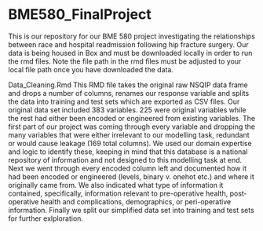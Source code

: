 # BME580_FinalProject

This is our repository for our BME 580 project investigating the relationships between race and hospital readmission following hip fracture surgery. Our data is being housed in Box and must be downloaded locally in order to run the rmd files. Note the file path in the rmd files must be adjusted to your local file path once you have downloaded the data. 

Data_Cleaning.Rmd
This RMD file takes the original raw NSQIP data frame and drops a number of columns, renames our response variable and splits the data into training and test sets which are exported as CSV files. Our original data set included 383 variables. 225 were original variables while the rest had either been encoded or engineered from existing variables. The first part of our project was coming through every variable and dropping the many variables that were either irrelevant to our modelling task, redundant or would cause leakage (169 total columns). We used our domain expertise and logic to identify these, keeping in mind that this database is a national repository of information and not designed to this modelling task at end.  Next we went through every encoded column left and documented how it had been encoded or engineered (levels, binary v. onehot etc.) and where it originally came from. We also indicated what type of information it contained, specifically, information relevant to pre-operative health, post-operative health and complications, demographics, or peri-operative information. Finally we split our simplified data set into training and test sets for further exlploration.






